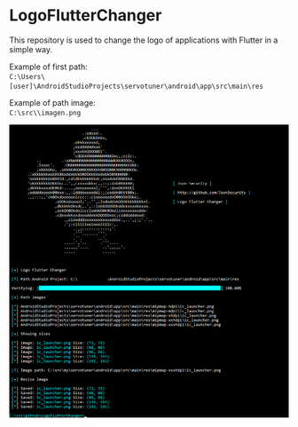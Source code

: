 # LogoFlutterChanger
This repository is used to change the logo of applications with Flutter in a simple way.

Example of first path:  
`C:\Users\[user]\AndroidStudioProjects\servotuner\android\app\src\main\res`

Example of path image:  
`C:\src\\imagen.png`

<img src="https://github.com/JsonSecurity/Images/blob/main/scripts//logoflutterchanger.png" width="600" />
